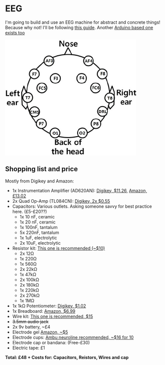# EEG
I'm going to build and use an EEG machine for abstract and concrete things! Because why not! I'll be following [this guide](https://www.instructables.com/id/DIY-EEG-and-ECG-Circuit). Another [Arduino based one exists too](https://www.instructables.com/id/Mini-Arduino-Portable-EEG-Brain-Wave-Monitor-/)

<img src="imgs/nodes.png"
     alt="EEG Nodes"
     style="float: center; margin-right: 10px;"/>

## Shopping list and price
Mostly from Digikey and Amazon:
* 1x Instrumentation Amplifier (AD620AN): [Digikey, $11.26](https://www.digikey.com/product-detail/en/AD620ANZ/AD620ANZ-ND/750967), [Amazon, £13.02](https://www.amazon.co.uk/INSTR-130DB-AD620ANZ-ANALOG-DEVICES/dp/B007CHIODY/ref=sr_1_1?dchild=1&keywords=AD620ANZ&qid=1599005216&sr=8-1)
* 2x Quad Op-Amp (TL084CN): [Digikey, 2x $0.55](https://www.digikey.com/product-detail/en/TL084CN/296-1784-5-ND/277429)
* Capacitors: Various outlets. Asking someone savvy for best practice here. (£5-£20??)
    - 1x 10 nF, ceramic
    - 1x 20 nF, ceramic
    - 1x 100nF, tantalum
    - 5x 220nF, tantalum
    - 1x 1uF, electrolytic
    - 2x 10uF, electrolytic
* Resistor kit: [This one is recommended (~$10)](https://www.amazon.com/Joe-Knows-Electronics-Value-Resistor/dp/B003UC4FSS/ref=sr_1_1?s=toys-and-games&ie=UTF8&qid=1340397296&sr=1-1)
    - 2x 12Ω
    - 1x 220Ω
    - 1x 560Ω
    - 2x 22kΩ
    - 1x 47kΩ
    - 2x 100kΩ
    - 2x 180kΩ
    - 1x 220kΩ
    - 2x 270kΩ
    - 1x 1MΩ
* 1x 1kΩ Potentiometer: [Digikey, $1.02](https://www.digikey.com/product-detail/en/3362P-1-102LF/3362P-102LF-ND/1088411)
* 1x Breadboard: [Amazon, $6.99](https://www.amazon.com/microtivity-400-point-Experiment-Breadboard-Jumper/dp/B004RXKWDQ/ref=sr_1_3?ie=UTF8&qid=1340398203&sr=8-3&keywords=breadboard)
* Wire kit: [This one is recommended, $15](https://www.amazon.com/Elenco-Piece-Pre-formed-Jumper-Wire/dp/B0002H7AIG/ref=sr_1_1?s=toys-and-games&ie=UTF8&qid=1340398467&sr=1-1&keywords=jumper+wire+set)
* ~~3.5mm audio jack~~
* 2x 9v battery, ~£4
* Electrode gel [Amazon, ~$5](https://www.amazon.com/Parker-Spectra-Electrode-Gram-Tube/dp/B0002CA8RQ/ref=sr_1_1?ie=UTF8&qid=1340913387&sr=8-1&keywords=spectra+360+electrode+gel)
* Electrode cups: [Ambu neuroline recommended, ~$16 for 10](https://www.cnsac-medshop.com/product/ambu-neuroline-cup-electrode-100-cm-lead-wire-10-pcs-pack/)
* Electrode cap or bandana: (Free-£30)
* Electric tape: £1

**Total: £48 + Costs for: Capacitors, Reistors, Wires and cap**
